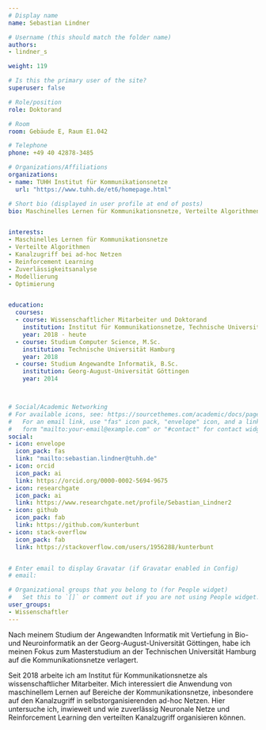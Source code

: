 ```yaml
---
# Display name
name: Sebastian Lindner

# Username (this should match the folder name)
authors:
- lindner_s

weight: 119

# Is this the primary user of the site?
superuser: false

# Role/position
role: Doktorand

# Room
room: Gebäude E, Raum E1.042

# Telephone
phone: +49 40 42878-3485

# Organizations/Affiliations
organizations:
- name: TUHH Institut für Kommunikationsnetze
  url: "https://www.tuhh.de/et6/homepage.html"

# Short bio (displayed in user profile at end of posts)
bio: Maschinelles Lernen für Kommunikationsnetze, Verteilte Algorithmen, Kanalzugriff bei ad-hoc Netzen, Reinforcement Learning, Zuverlässigkeitsanalyse, Modellierung


interests:
- Maschinelles Lernen für Kommunikationsnetze
- Verteilte Algorithmen
- Kanalzugriff bei ad-hoc Netzen
- Reinforcement Learning
- Zuverlässigkeitsanalyse
- Modellierung
- Optimierung


education:
  courses:  
  - course: Wissenschaftlicher Mitarbeiter und Doktorand
    institution: Institut für Kommunikationsnetze, Technische Universität Hamburg
    year: 2018 - heute
  - course: Studium Computer Science, M.Sc.
    institution: Technische Universität Hamburg
    year: 2018
  - course: Studium Angewandte Informatik, B.Sc.
    institution: Georg-August-Universität Göttingen
    year: 2014



# Social/Academic Networking
# For available icons, see: https://sourcethemes.com/academic/docs/page-builder/#icons
#   For an email link, use "fas" icon pack, "envelope" icon, and a link in the
#   form "mailto:your-email@example.com" or "#contact" for contact widget.
social:
- icon: envelope
  icon_pack: fas
  link: "mailto:sebastian.lindner@tuhh.de"
- icon: orcid
  icon_pack: ai
  link: https://orcid.org/0000-0002-5694-9675
- icon: researchgate
  icon_pack: ai
  link: https://www.researchgate.net/profile/Sebastian_Lindner2
- icon: github
  icon_pack: fab
  link: https://github.com/kunterbunt
- icon: stack-overflow
  icon_pack: fab
  link: https://stackoverflow.com/users/1956288/kunterbunt


# Enter email to display Gravatar (if Gravatar enabled in Config)
# email:

# Organizational groups that you belong to (for People widget)
#   Set this to `[]` or comment out if you are not using People widget.
user_groups:
- Wissenschaftler
---
```


Nach meinem Studium der Angewandten Informatik mit Vertiefung in Bio- und Neuroinformatik an der Georg-August-Universität Göttingen, habe ich meinen Fokus zum Masterstudium an der Technischen Universität Hamburg auf die Kommunikationsnetze verlagert.

Seit 2018 arbeite ich am Institut für Kommunikationsnetze als wissenschaftlicher Mitarbeiter.
Mich interessiert die Anwendung von maschinellem Lernen auf Bereiche der Kommunikationsnetze, inbesondere auf den Kanalzugriff in selbstorganisierenden ad-hoc Netzen.
Hier untersuche ich, inwieweit und wie zuverlässig Neuronale Netze und Reinforcement Learning den verteilten Kanalzugriff organisieren können.
